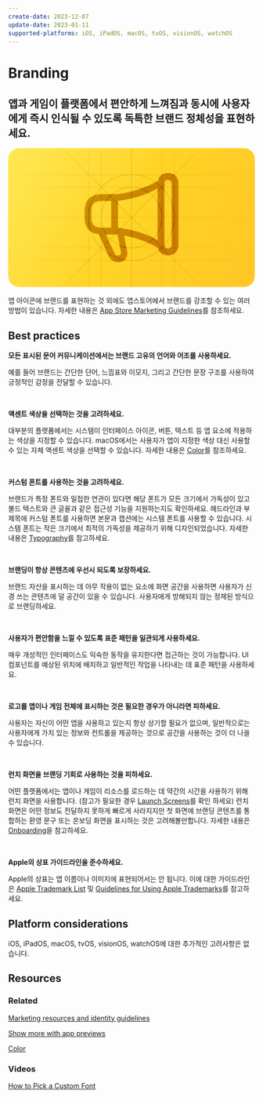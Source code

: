 ```yaml
---
create-date: 2023-12-07
update-date: 2023-01-11
supported-platforms: iOS, iPadOS, macOS, tvOS, visionOS, watchOS
---
```


# Branding

<h2>앱과 게임이 플랫폼에서 편안하게 느껴짐과 동시에 사용자에게 즉시 인식될 수 있도록 독특한 브랜드 정체성을 표현하세요.</h2>

<div align="center">
  <img alt="app-icons-intro" src=".attachments/.branding/foundations-branding-intro@2x.png" width="740"/>
</div>

앱 아이콘에 브랜드를 표현하는 것 외에도 앱스토어에서 브랜드를 강조할 수 있는 여러 방법이 있습니다. 자세한 내용은 [App Store Marketing Guidelines](https://developer.apple.com/app-store/marketing/guidelines/)를 참조하세요.

## Best practices

**모든 표시된 문어 커뮤니케이션에서는 브랜드 고유의 언어와 어조를 사용하세요.**

예를 들어 브랜드는 간단한 단어, 느낌표와 이모지, 그리고 간단한 문장 구조를 사용하여 긍정적인 감정을 전달할 수 있습니다.

<br />

**액센트 색상을 선택하는 것을 고려하세요.**

대부분의 플랫폼에서는 시스템이 인터페이스 아이콘, 버튼, 텍스트 등 앱 요소에 적용하는 색상을 지정할 수 있습니다. macOS에서는 사용자가 앱이 지정한 색상 대신 사용할 수 있는 자체 액센트 색상을 선택할 수 있습니다. 자세한 내용은 [Color](./color.md)를 참조하세요.

<br />

**커스텀 폰트를 사용하는 것을 고려하세요.**

브랜드가 특정 폰트와 밀접한 연관이 있다면 해당 폰트가 모든 크기에서 가독성이 있고 볼드 텍스트와 큰 글꼴과 같은 접근성 기능을 지원하는지도 확인하세요. 헤드라인과 부제목에 커스텀 폰트를 사용하면 본문과 캡션에는 시스템 폰트를 사용할 수 있습니다. 시스템 폰트는 작은 크기에서 최적의 가독성을 제공하기 위해 디자인되었습니다. 자세한 내용은 [Typography](./typography.md)를 참고하세요.

<br />
  
**브랜딩이 항상 콘텐츠에 우선시 되도록 보장하세요.**

브랜드 자산을 표시하는 데 아무 작용이 없는 요소에 화면 공간을 사용하면 사용자가 신경 쓰는 콘텐츠에 덜 공간이 있을 수 있습니다. 사용자에게 방해되지 않는 정제된 방식으로 브랜딩하세요.

<br />

**사용자가 편안함을 느낄 수 있도록 표준 패턴을 일관되게 사용하세요.**

매우 개성적인 인터페이스도 익숙한 동작을 유지한다면 접근하는 것이 가능합니다. UI 컴포넌트를 예상된 위치에 배치하고 일반적인 작업을 나타내는 데 표준 패턴을 사용하세요.

<br />
  
**로고를 앱이나 게임 전체에 표시하는 것은 필요한 경우가 아니라면 피하세요.**

사용자는 자신이 어떤 앱을 사용하고 있는지 항상 상기할 필요가 없으며, 일반적으로는 사용자에게 가치 있는 정보와 컨트롤을 제공하는 것으로 공간을 사용하는 것이 더 나을 수 있습니다.

<br />

**런치 화면을 브랜딩 기회로 사용하는 것을 피하세요.**

어떤 플랫폼에서는 앱이나 게임이 리소스를 로드하는 데 약간의 시간을 사용하기 위해 런치 화면을 사용합니다. (참고가 필요한 경우 [Launch Screens](../patterns/launching.md)를 확인 하세요) 런치 화면은 어떤 정보도 전달하지 못하게 빠르게 사라지지만 첫 화면에 브랜딩 콘텐츠를 통합하는 환영 문구 또는 온보딩 화면을 표시하는 것은 고려해볼만합니다. 자세한 내용은 [Onboarding](../patterns/onboarding.md)을 참고하세요.

<br />  

**Apple의 상표 가이드라인을 준수하세요.**

Apple의 상표는 앱 이름이나 이미지에 표현되어서는 안 됩니다. 이에 대한 가이드라인은 [Apple Trademark List](https://www.apple.com/legal/intellectual-property/trademark/appletmlist.html) 및 [Guidelines for Using Apple Trademarks](https://www.apple.com/kr/legal/intellectual-property/guidelinesfor3rdparties.html)를 참고하세요.

## Platform considerations

iOS, iPadOS, macOS, tvOS, visionOS, watchOS에 대한 추가적인 고려사항은 없습니다.

## Resources

### Related

[Marketing resources and identity guidelines](https://developer.apple.com/app-store/marketing/guidelines/)

[Show more with app previews](https://developer.apple.com/app-store/app-previews/)

[Color](./color.md)

### Videos

[How to Pick a Custom Font](https://developer.apple.com/videos/play/wwdc2017/815)
